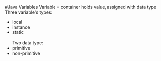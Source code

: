 #Java Variables
Variable = container holds value, assigned with data type</br>
Three variable's types:
- local
- instance
- static
</br></br>
Two data type:
- primitive
- non-primitive
